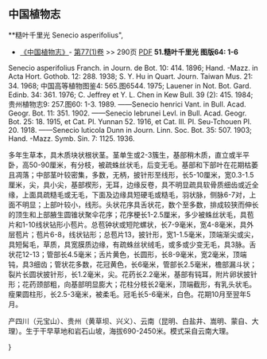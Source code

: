 
## 中国植物志

**糙叶千里光 Senecio asperifolius",


* [《中国植物志》](http://www.iplant.cn/frps)- [第77(1)卷](http://www.iplant.cn/frps/vol/77(1)) >> 290页 [PDF](http://www.iplant.cn/frps/pdf/77(1)/290.PDF)
**51.糙叶千里光 图版64: 1-6**

Senecio asperifolius Franch. in Journ. de Bot. 10: 414. 1896; Hand. -Mazz. in Acta Hort. Gothob. 12: 288. 1938; S. Y. Hu in Quart. Journ. Taiwan Mus. 21: 34. 1968; 中国高等植物图鉴4: 565.图6544. 1975; Lauener in Not. Bot. Gard. Edinb. 34: 361. 1976; C. Jeffrey et Y. L. Chen in Kew Bull. 39 (2): 415. 1984; 贵州植物志9: 257.图60: 1-3. 1989. ——Senecio henrici Vant. in Bull. Acad. Geogr. Bot. 11: 351. 1902. ——Senecio lebrunei Levl. in Bull. Acad. Geogr. Bot. 25: 18. 1915, et Cat. Pl. Yunnan 52. 1916, et Cat. Ill. Pl. Seu-Tchouen Pl. 20. 1918. ——Senecio luticola Dunn in Journ. Linn. Soc. Bot. 35: 507. 1903; Hand. -Mazz. Symb. Sin. 7: 1125. 1936.

多年生草本，具木质块状根状茎。茎单生或2-3簇生，基部稍木质，直立或半平卧，高50-90厘米，有分枝，被疏蛛丝状毛，后变无毛。基部和下部叶在花期枯萎且凋落；中部茎叶较密集，多数，无柄，披针形至线形，长5-10厘米，宽0.3-1.5厘米，尖，具小尖，基部楔形，无耳，边缘反卷，具不明显疏具软骨质细齿或近全缘，上面具疏糙毛或无毛，下面及边缘具短硬毛或糙毛，羽状脉，侧脉6-7对，上面不明显；上部叶较小，线形。头状花序具舌状花，数个至多数，排成较狭而伸长的顶生和上部腋生圆锥状聚伞花序；花序梗长1-2.5厘米，多少被蛛丝状毛，具苞片和1-10线状钻形小苞片。总苞钟状或短陀螺状，长7-9毫米，宽4-8毫米，具外层苞片；苞片6-8，线状钻形；总苞片13，披针形，宽1-1.5毫米，顶端渐尖或尖，具短髯毛，草质，具宽膜质边缘，有疏蛛丝状绒毛，或多或少变无毛，具3脉。舌状花12-13；管部长4.5毫米；舌片黄色，长圆形，长8-9毫米，宽2毫米，顶端钝，具3细齿；管状花多数，花冠黄色，长6毫米，管部长2.5毫米，檐部漏斗状；裂片长圆状披针形，长1.2毫米，尖。花药长2.2毫米，基部有钝耳，附片卵状披针形；花药颈部粗，向基部明显膨大；花柱分枝长2毫米，顶端截形，有乳头状毛。瘦果圆柱形，长2.5-3毫米，被柔毛。冠毛长5-6毫米，白色。花期10月至翌年5月。

产四川（元宝山）、贵州（黄草坝、兴义）、云南（昆明、白盐井、嵩明、蒙自、大理）。生于干早草地和岩石山坡，海拔690-2450米。模式采自云南大理。

}